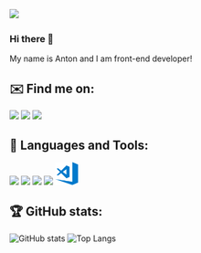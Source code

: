 ![](https://visitor-badge.laobi.icu/badge?page_id=antonskrebetz.antonskrebetz)

### Hi there 👋
My name is Anton and I am front-end developer!

## ✉️ Find me on:
<p align="left">
 <a href="https://linkedin.com/antonskrebetz" target="_blank" rel="noopener noreferrer"> <img src="https://img.icons8.com/color/48/000000/linkedin.png"></a>
 <a href="mailto:antonskrebetz@gmail.com" target="_blank"><img src="https://img.icons8.com/color/48/000000/gmail.png"></a>
 <a href="https://www.instagram.com/antonskrebetz/" target="_blank"><img src="https://img.icons8.com/fluent/48/000000/instagram-new.png"></a>
</p>

## 🧰 Languages and Tools:
<p align="left">
<img src="https://img.icons8.com/color/48/000000/html-5--v1.png">
<img src="https://img.icons8.com/color/48/000000/css3.png">
<img src="https://img.icons8.com/color/48/000000/javascript--v2.png">
<img src="https://img.icons8.com/color/48/000000/bootstrap.png">
<img src="https://raw.githubusercontent.com/github/explore/80688e429a7d4ef2fca1e82350fe8e3517d3494d/topics/visual-studio-code/visual-studio-code.png" height="40">
</p>

## 🏆 GitHub stats:
![GitHub stats](https://github-readme-stats.vercel.app/api?username=antonskrebetz&show_icons=true&theme=radical)
![Top Langs](https://github-readme-stats.vercel.app/api/top-langs/?username=antonskrebetz&theme=radical&layout=compact)
